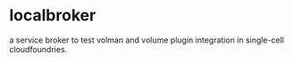 # localbroker
a service broker to test volman and volume plugin integration in single-cell cloudfoundries.

